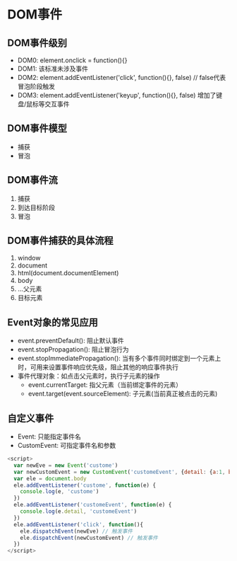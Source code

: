 # DOM事件

## DOM事件级别
- DOM0: element.onclick = function(){}
- DOM1: 该标准未涉及事件
- DOM2: element.addEventListener('click', function(){}, false) // false代表冒泡阶段触发
- DOM3: element.addEventListener('keyup', function(){}, false) 增加了键盘/鼠标等交互事件

## DOM事件模型
- 捕获
- 冒泡

## DOM事件流
1. 捕获
2. 到达目标阶段
3. 冒泡 

## DOM事件捕获的具体流程
1. window
2. document
2. html(document.documentElement)
3. body
4. ...父元素
5. 目标元素

## Event对象的常见应用
- event.preventDefault(): 阻止默认事件
- event.stopPropagation(): 阻止冒泡行为
- event.stopImmediatePropagation(): 当有多个事件同时绑定到一个元素上时，可用来设置事件响应优先级，阻止其他的响应事件执行
- 事件代理对象：如点击父元素时，执行子元素的操作
    + event.currentTarget: 指父元素（当前绑定事件的元素）
    + event.target(event.sourceElement): 子元素(当前真正被点击的元素)

## 自定义事件
- Event: 只能指定事件名
- CustomEvent: 可指定事件名和参数
```javascript
<script>
  var newEve = new Event('custome')
  var newCustomEvent = new CustomEvent('customeEvent', {detail: {a:1, b:2}}) // 使用detail作为key值来传递数据
  var ele = document.body
  ele.addEventListener('custome', function(e) {
    console.log(e, 'custome')
  })
  ele.addEventListener('customeEvent', function(e) {
    console.log(e.detail, 'customeEvent')
  })
  ele.addEventListener('click', function(){
    ele.dispatchEvent(newEve) // 触发事件
    ele.dispatchEvent(newCustomEvent) // 触发事件
  })
</script>
```


